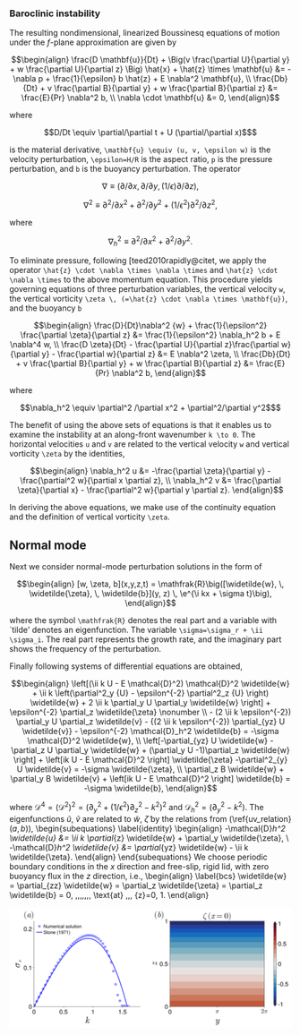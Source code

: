 ### Baroclinic instability






The resulting nondimensional, linearized Boussinesq equations of motion under the $f$-plane approximation are given by
```math
\begin{align}
    \frac{D \mathbf{u}}{Dt}
    + \Big(v \frac{\partial U}{\partial y} + w \frac{\partial U}{\partial z} \Big) \hat{x}
    + \hat{z} \times \mathbf{u} &=
    -\nabla p + \frac{1}{\epsilon} b \hat{z} + E \nabla^2 \mathbf{u}, \\
    \frac{Db}{Dt}
    +  v \frac{\partial B}{\partial y} + w \frac{\partial B}{\partial z} &= \frac{E}{Pr} \nabla^2 b, \\
    \nabla \cdot \mathbf{u} &= 0,
\end{align}
```
where 
```math
D/Dt \equiv \partial/\partial t + U (\partial/\partial x)$
```
is the material derivative, ``\mathbf{u} \equiv (u, v, \epsilon w)`` is the velocity perturbation, ``\epsilon=H/R`` is the aspect ratio, ``p`` is the pressure perturbation, and ``b`` is the buoyancy perturbation. The operator 
```math
\nabla \equiv (\partial/\partial x, \partial/\partial y, (1/\epsilon) \partial/\partial z),
```
```math
\nabla^2 \equiv \partial^2/\partial x^2 + \partial^2/\partial y^2 + (1/\epsilon^2) \partial^2/ \partial z^2,
```
where 
```math
\nabla_h^2 \equiv \partial^2 /\partial x^2 + \partial^2/\partial y^2.
```
To eliminate pressure, following [teed2010rapidly@citet, we apply the operator ``\hat{z} \cdot \nabla \times \nabla \times``  and ``\hat{z} \cdot \nabla \times`` to the above momentum equation. This procedure yields governing equations of three perturbation variables, the vertical velocity ``w``, the vertical vorticity ``\zeta \, (=\hat{z} \cdot \nabla \times \mathbf{u})``, and the buoyancy ``b`` 
```math
\begin{align}
    \frac{D}{Dt}\nabla^2 {w} 
    + \frac{1}{\epsilon^2} \frac{\partial \zeta}{\partial z} 
    &= \frac{1}{\epsilon^2} \nabla_h^2 b + E \nabla^4 w,
\\
    \frac{D \zeta}{Dt}
    - \frac{\partial U}{\partial z}\frac{\partial w}{\partial y}
    - \frac{\partial w}{\partial z} &= E \nabla^2 \zeta, 
\\
    \frac{Db}{Dt}
    + v \frac{\partial B}{\partial y} + 
    w \frac{\partial B}{\partial z}
    &= \frac{E}{Pr} \nabla^2 b,
\end{align}
```
where 
```math
\nabla_h^2 \equiv \partial^2 /\partial x^2 + \partial^2/\partial y^2$
```
The benefit of using the above sets of equations is that it enables us to examine the instability at an along-front wavenumber ``k \to 0``. 
The horizontal velocities ``u`` and ``v`` are related to the vertical velocity ``w`` and vertical vorticity ``\zeta`` by the identities, 
```math
\begin{align}
    \nabla_h^2 u &= -\frac{\partial \zeta}{\partial y} - \frac{\partial^2 w}{\partial x \partial z}, 
\\
    \nabla_h^2 v &= \frac{\partial \zeta}{\partial x} - \frac{\partial^2 w}{\partial y \partial z}.    
\end{align}
```
In deriving the above equations, we make use of the continuity equation and the definition of vertical vorticity ``\zeta``.

## Normal mode 
Next we consider normal-mode perturbation solutions in the form of 
```math
\begin{align}
    [w, \zeta, b](x,y,z,t) = \mathfrak{R}\big([\widetilde{w}, \, \widetilde{\zeta}, \, \widetilde{b}](y, z) \, \e^{\i kx + \sigma t}\big),
\end{align}
```
where the symbol ``\mathfrak{R}`` denotes the real part and a variable with `tilde' denotes an eigenfunction. The variable 
``\sigma=\sigma_r + \ii \sigma_i``. The real part represents the growth rate, and the imaginary part 
shows the frequency of the  perturbation. 

Finally following systems of differential equations are obtained,
```math
\begin{align}
    \left[(\ii k U - E \mathcal{D}^2) \mathcal{D}^2 \widetilde{w} + \ii k \left(\partial^2_y {U} - \epsilon^{-2} \partial^2_z {U} \right) \widetilde{w} + 2 \ii k \partial_y U \partial_y \widetilde{w}
     \right] + \epsilon^{-2} \partial_z \widetilde{\zeta}
     \nonumber \\
     - (2 \ii k \epsilon^{-2})  \partial_y U 
     \partial_z \widetilde{v}
     - {(2 \ii k \epsilon^{-2}) \partial_{yz} U \widetilde{v}} 
     - \epsilon^{-2} \mathcal{D}_h^2 \widetilde{b}
    = -\sigma \mathcal{D}^2 \widetilde{w},
\\
    \left[-\partial_{yz} U \widetilde{w} - \partial_z U \partial_y \widetilde{w} + (\partial_y U -1)\partial_z \widetilde{w} \right] +
    \left[ik U - E \mathcal{D}^2 \right] \widetilde{\zeta}
    -\partial^2_{y} U \widetilde{v} = -\sigma \widetilde{\zeta},
\\
    \partial_z B \widetilde{w} + \partial_y B  \widetilde{v} + 
    \left[ik U - E \mathcal{D}^2 \right] \widetilde{b} = -\sigma \widetilde{b}, 
\end{align}
```
where $\mathcal{D}^4  = (\mathcal{D}^2 )^2 =\big(\partial_y^2 + (1/\epsilon^2)\partial_z^2 - k^2\big)^2$ and $\mathcal{D}_h^2 = (\partial_y^2 - k^2)$.
The eigenfunctions $\widetilde{u}$, $\widetilde{v}$ are related to  $\widetilde{w}$, $\widetilde{\zeta}$ by the relations from (\ref{uv_relation}$(a,b)$), 
\begin{subequations}
\label{identity}
\begin{align}
    -\mathcal{D}_h^2 \widetilde{u} &= \ii k \partial_{z} \widetilde{w} + \partial_y \widetilde{\zeta},
\\   
    -\mathcal{D}_h^2 \widetilde{v} &= \partial_{yz} \widetilde{w} -  \ii k \widetilde{\zeta}.
\end{align}
\end{subequations}
We choose periodic boundary conditions in the $x$ direction and free-slip, rigid lid, with zero buoyancy flux in the $z$ direction, i.e., 
\begin{align}
\label{bcs}
    \widetilde{w} = \partial_{zz} \widetilde{w} = 
    \partial_z \widetilde{\zeta} = \partial_z \widetilde{b} = 0, 
    \,\,\,\,\,\,\, \text{at} \,\,\, {z}=0, 1.
\end{align}


![Alt text](images/stone1971_Ri2.png)
